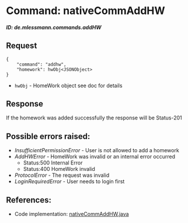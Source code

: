 # Command: nativeCommAddHW
##### ID: de.mlessmann.commands.addHW

## Request
```  
{  
	"command": "addhw",  
	"homework": hwObj<JSONObject>  
}  
```  
  * ```hwObj``` - HomeWork object see doc for details  
  
  
## Response
If the homework was added successfully the response will be Status-201  
  
  
## Possible errors raised:  
* _InsufficientPermissionError_ - User is not allowed to add a homework  
* _AddHWError_ - HomeWork was invalid or an internal error occurred  
	- Status:500 Internal Error
	- Status:400 HomeWork invalid
* _ProtocolError_ - The request was invalid  
* _LoginRequiredError_ - User needs to login first  
  
  
## References:  
* Code implementation: [nativeCommAddHW.java](https://github.com/MarkL4YG/Homework_Server/blob/Latest/src/main/java/de/mlessmann/network/commands/nativeCommAddHW.java)  
